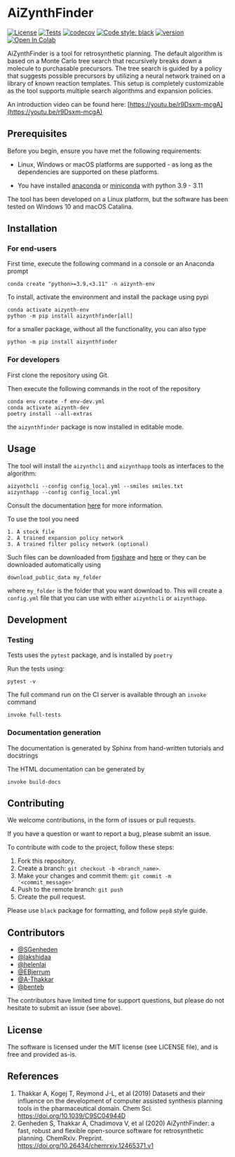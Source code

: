 # AiZynthFinder

[![License](https://img.shields.io/github/license/MolecularAI/aizynthfinder)](https://github.com/MolecularAI/aizynthfinder/blob/master/LICENSE)
[![Tests](https://github.com/MolecularAI/aizynthfinder/workflows/tests/badge.svg)](https://github.com/MolecularAI/aizynthfinder/actions?workflow=tests)
[![codecov](https://codecov.io/gh/MolecularAI/aizynthfinder/branch/master/graph/badge.svg)](https://codecov.io/gh/MolecularAI/aizynthfinder)
[![Code style: black](https://img.shields.io/badge/code%20style-black-000000.svg)](https://github.com/python/black)
[![version](https://img.shields.io/github/v/release/MolecularAI/aizynthfinder)](https://github.com/MolecularAI/aizynthfinder/releases)
[![Open In Colab](https://colab.research.google.com/assets/colab-badge.svg)](https://colab.research.google.com/github/MolecularAI/aizynthfinder/blob/master/contrib/notebook.ipynb)

AiZynthFinder is a tool for retrosynthetic planning. The default algorithm is based on a Monte Carlo tree search that recursively breaks down a molecule to purchasable precursors. The tree search is guided by a policy that suggests possible precursors by utilizing a neural network trained on a library of known reaction templates. This setup is completely customizable as the tool
supports multiple search algorithms and expansion policies.

An introduction video can be found here: [https://youtu.be/r9Dsxm-mcgA](https://youtu.be/r9Dsxm-mcgA)

## Prerequisites

Before you begin, ensure you have met the following requirements:

* Linux, Windows or macOS platforms are supported - as long as the dependencies are supported on these platforms.

* You have installed [anaconda](https://www.anaconda.com/) or [miniconda](https://docs.conda.io/en/latest/miniconda.html) with python 3.9 - 3.11

The tool has been developed on a Linux platform, but the software has been tested on Windows 10 and macOS Catalina.

## Installation

### For end-users

First time, execute the following command in a console or an Anaconda prompt

    conda create "python>=3.9,<3.11" -n aizynth-env

To install, activate the environment and install the package using pypi

    conda activate aizynth-env
    python -m pip install aizynthfinder[all]

for a smaller package, without all the functionality, you can also type

    python -m pip install aizynthfinder

### For developers

First clone the repository using Git.

Then execute the following commands in the root of the repository

    conda env create -f env-dev.yml
    conda activate aizynth-dev
    poetry install --all-extras

the `aizynthfinder` package is now installed in editable mode.


## Usage

The tool will install the `aizynthcli` and `aizynthapp` tools
as interfaces to the algorithm:

    aizynthcli --config config_local.yml --smiles smiles.txt
    aizynthapp --config config_local.yml


Consult the documentation [here](https://molecularai.github.io/aizynthfinder/) for more information.

To use the tool you need

    1. A stock file
    2. A trained expansion policy network
    3. A trained filter policy network (optional)

Such files can be downloaded from [figshare](https://figshare.com/articles/AiZynthFinder_a_fast_robust_and_flexible_open-source_software_for_retrosynthetic_planning/12334577) and [here](https://figshare.com/articles/dataset/A_quick_policy_to_filter_reactions_based_on_feasibility_in_AI-guided_retrosynthetic_planning/13280507) or they can be downloaded automatically using

```
download_public_data my_folder
```

where ``my_folder`` is the folder that you want download to.
This will create a ``config.yml`` file that you can use with either ``aizynthcli`` or ``aizynthapp``.

## Development

### Testing

Tests uses the ``pytest`` package, and is installed by `poetry`

Run the tests using:

    pytest -v

The full command run on the CI server is available through an `invoke` command

    invoke full-tests

 ### Documentation generation

The documentation is generated by Sphinx from hand-written tutorials and docstrings

The HTML documentation can be generated by

    invoke build-docs

## Contributing

We welcome contributions, in the form of issues or pull requests.

If you have a question or want to report a bug, please submit an issue.


To contribute with code to the project, follow these steps:

1. Fork this repository.
2. Create a branch: `git checkout -b <branch_name>`.
3. Make your changes and commit them: `git commit -m '<commit_message>'`
4. Push to the remote branch: `git push`
5. Create the pull request.

Please use ``black`` package for formatting, and follow ``pep8`` style guide.


## Contributors

* [@SGenheden](https://www.github.com/SGenheden)
* [@lakshidaa](https://github.com/Lakshidaa)
* [@helenlai](https://github.com/helenlai)
* [@EBjerrum](https://www.github.com/EBjerrum)
* [@A-Thakkar](https://www.github.com/A-Thakkar)
* [@benteb](https://www.github.com/benteb)

The contributors have limited time for support questions, but please do not hesitate to submit an issue (see above).

## License

The software is licensed under the MIT license (see LICENSE file), and is free and provided as-is.

## References

1. Thakkar A, Kogej T, Reymond J-L, et al (2019) Datasets and their influence on the development of computer assisted synthesis planning tools in the pharmaceutical domain. Chem Sci. https://doi.org/10.1039/C9SC04944D
2. Genheden S, Thakkar A, Chadimova V, et al (2020) AiZynthFinder: a fast, robust and flexible open-source software for retrosynthetic planning. ChemRxiv. Preprint. https://doi.org/10.26434/chemrxiv.12465371.v1